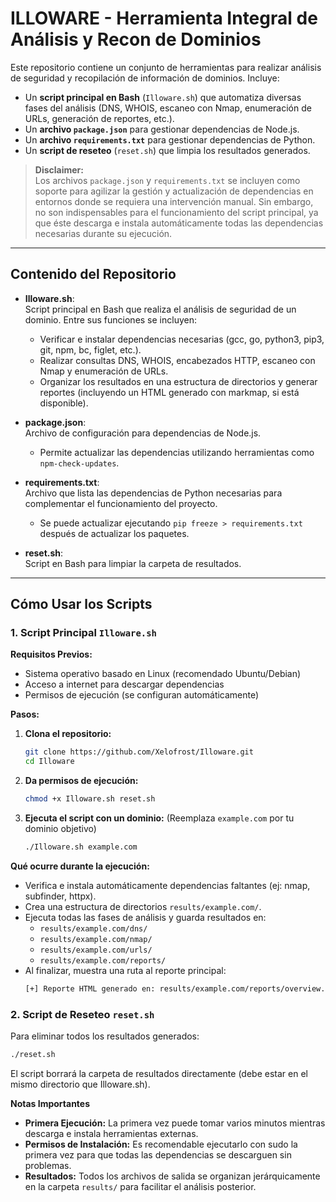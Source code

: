 # ILLOWARE - Herramienta Integral de Análisis y Recon de Dominios

Este repositorio contiene un conjunto de herramientas para realizar análisis de seguridad y recopilación de información de dominios. Incluye:

- Un **script principal en Bash** (`Illoware.sh`) que automatiza diversas fases del análisis (DNS, WHOIS, escaneo con Nmap, enumeración de URLs, generación de reportes, etc.).
- Un **archivo `package.json`** para gestionar dependencias de Node.js.
- Un **archivo `requirements.txt`** para gestionar dependencias de Python.
- Un **script de reseteo** (`reset.sh`) que limpia los resultados generados.

> **Disclaimer:**  
> Los archivos `package.json` y `requirements.txt` se incluyen como soporte para agilizar la gestión y actualización de dependencias en entornos donde se requiera una intervención manual. Sin embargo, no son indispensables para el funcionamiento del script principal, ya que éste descarga e instala automáticamente todas las dependencias necesarias durante su ejecución.

---

## Contenido del Repositorio

- **Illoware.sh**:  
  Script principal en Bash que realiza el análisis de seguridad de un dominio. Entre sus funciones se incluyen:  
  - Verificar e instalar dependencias necesarias (gcc, go, python3, pip3, git, npm, bc, figlet, etc.).
  - Realizar consultas DNS, WHOIS, encabezados HTTP, escaneo con Nmap y enumeración de URLs.
  - Organizar los resultados en una estructura de directorios y generar reportes (incluyendo un HTML generado con markmap, si está disponible).

- **package.json**:  
  Archivo de configuración para dependencias de Node.js.  
  - Permite actualizar las dependencias utilizando herramientas como `npm-check-updates`.

- **requirements.txt**:  
  Archivo que lista las dependencias de Python necesarias para complementar el funcionamiento del proyecto.  
  - Se puede actualizar ejecutando `pip freeze > requirements.txt` después de actualizar los paquetes.

- **reset.sh**:  
  Script en Bash para limpiar la carpeta de resultados.

---

## Cómo Usar los Scripts

### 1. Script Principal `Illoware.sh`

**Requisitos Previos:**
- Sistema operativo basado en Linux (recomendado Ubuntu/Debian)
- Acceso a internet para descargar dependencias
- Permisos de ejecución (se configuran automáticamente)

**Pasos:**

1. **Clona el repositorio:**
   ```bash
   git clone https://github.com/Xelofrost/Illoware.git
   cd Illoware
   ```

2. **Da permisos de ejecución:**
   ```bash
   chmod +x Illoware.sh reset.sh
   ```

3. **Ejecuta el script con un dominio:**
   (Reemplaza `example.com` por tu dominio objetivo)
   ```bash
   ./Illoware.sh example.com
   ```

**Qué ocurre durante la ejecución:**

- Verifica e instala automáticamente dependencias faltantes (ej: nmap, subfinder, httpx).
- Crea una estructura de directorios `results/example.com/`.
- Ejecuta todas las fases de análisis y guarda resultados en:
  - `results/example.com/dns/`
  - `results/example.com/nmap/`
  - `results/example.com/urls/`
  - `results/example.com/reports/`
- Al finalizar, muestra una ruta al reporte principal:
  ```bash
  [+] Reporte HTML generado en: results/example.com/reports/overview.html
  ```

### 2. Script de Reseteo `reset.sh`

Para eliminar todos los resultados generados:
```bash
./reset.sh
```

El script borrará la carpeta de resultados directamente (debe estar en el mismo directorio que Illoware.sh).

**Notas Importantes**

- **Primera Ejecución:** La primera vez puede tomar varios minutos mientras descarga e instala herramientas externas.
- **Permisos de Instalación:** Es recomendable ejecutarlo con sudo la primera vez para que todas las dependencias se descarguen sin problemas.
- **Resultados:** Todos los archivos de salida se organizan jerárquicamente en la carpeta `results/` para facilitar el análisis posterior.